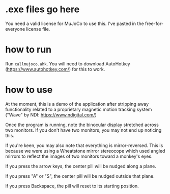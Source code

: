 # .exe files go here
You need a valid license for MuJoCo to use this. I've pasted in the free-for-everyone license file.

# how to run
Run `callmujoco.ahk`. You will need to download AutoHotkey (https://www.autohotkey.com/) for this to work.

# how to use
At the moment, this is a demo of the application after stripping away functionality related to a proprietary magnetic motion tracking system ("Wave" by NDI: https://www.ndigital.com/)

Once the program is running, note the binocular display stretched across two monitors. If you don't have two monitors, you may not end up noticing this.

If you're keen, you may also note that everything is mirror-reversed. This is because we were using a Wheatstone mirror stereocope which used angled mirrors to reflect the images of two monitors toward a monkey's eyes.

If you press the arrow keys, the center pill will be nudged along a plane.

If you press "A" or "S", the center pill will be nudged outside that plane.

If you press Backspace, the pill will reset to its starting position.